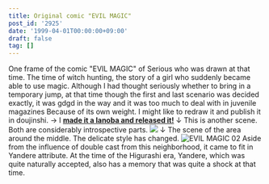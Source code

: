 ```yaml
---
title: Original comic "EVIL MAGIC"
post_id: '2925'
date: '1999-04-01T00:00:00+09:00'
draft: false
tag: []
---
```


One frame of the comic "EVIL MAGIC" of Serious who was drawn at that time. The time of witch hunting, the story of a girl who suddenly became able to use magic. Although I had thought seriously whether to bring in a temporary jump, at that time though the first and last scenario was decided exactly, it was gdgd in the way and it was too much to deal with in juvenile magazines Because of its own weight. I might like to redraw it and publish it in doujinshi. → I **[made it a lanoba and released it!](/evilmagic)** ↓ This is another scene. Both are considerably introspective parts. ![](https://danmaq.com/wp-content/uploads/2015/05/EVIL-MAGIC01-1024x871.jpg) ↓ The scene of the area around the middle. The delicate style has changed. ![EVIL MAGIC 02](https://danmaq.com/wp-content/uploads/2015/05/EVIL-MAGIC02-300x263.jpg) Aside from the influence of double cast from this neighborhood, it came to fit in Yandere attribute. At the time of the Higurashi era, Yandere, which was quite naturally accepted, also has a memory that was quite a shock at that time.